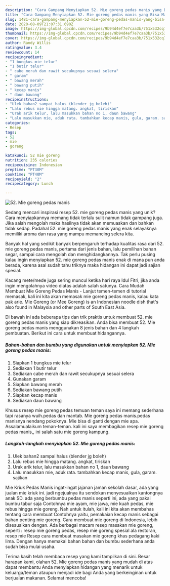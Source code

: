 ```yaml
---
description: "Cara Gampang Menyiapkan 52. Mie goreng pedas manis yang Bisa Manjain Lidah"
title: "Cara Gampang Menyiapkan 52. Mie goreng pedas manis yang Bisa Manjain Lidah"
slug: 1481-cara-gampang-menyiapkan-52-mie-goreng-pedas-manis-yang-bisa-manjain-lidah
date: 2020-08-09T21:07:31.690Z
image: https://img-global.cpcdn.com/recipes/9b94d4ef7e7caa3b/751x532cq70/52-mie-goreng-pedas-manis-foto-resep-utama.jpg
thumbnail: https://img-global.cpcdn.com/recipes/9b94d4ef7e7caa3b/751x532cq70/52-mie-goreng-pedas-manis-foto-resep-utama.jpg
cover: https://img-global.cpcdn.com/recipes/9b94d4ef7e7caa3b/751x532cq70/52-mie-goreng-pedas-manis-foto-resep-utama.jpg
author: Randy Willis
ratingvalue: 3.4
reviewcount: 14
recipeingredient:
- "1 bungkus mie telur"
- "1 butir telur"
- " cabe merah dan rawit secukupnya sesuai selera"
- " garam"
- " bawang merah"
- " bawang putih"
- " kecap manis"
- " daun bawang"
recipeinstructions:
- "Ulek bahan2 sampai halus (blender jg boleh)"
- "Lalu rebus mie hingga matang. angkat, tiriskan"
- "Urak arik telur, lalu masukkan bahan no 1, daun bawang"
- "Lalu masukkan mie, aduk rata. tambahkan kecap manis, gula, garam. sajikan"
categories:
- Resep
tags:
- 52
- mie
- goreng

katakunci: 52 mie goreng 
nutrition: 235 calories
recipecuisine: Indonesian
preptime: "PT30M"
cooktime: "PT40M"
recipeyield: "2"
recipecategory: Lunch

---
```



![52. Mie goreng pedas manis](https://img-global.cpcdn.com/recipes/9b94d4ef7e7caa3b/751x532cq70/52-mie-goreng-pedas-manis-foto-resep-utama.jpg)

Sedang mencari inspirasi resep 52. mie goreng pedas manis yang unik? Cara menyiapkannya memang tidak terlalu sulit namun tidak gampang juga. Jika salah mengolah maka hasilnya tidak akan memuaskan dan bahkan tidak sedap. Padahal 52. mie goreng pedas manis yang enak selayaknya memiliki aroma dan rasa yang mampu memancing selera kita.

Banyak hal yang sedikit banyak berpengaruh terhadap kualitas rasa dari 52. mie goreng pedas manis, pertama dari jenis bahan, lalu pemilihan bahan segar, sampai cara mengolah dan menghidangkannya. Tak perlu pusing kalau ingin menyiapkan 52. mie goreng pedas manis enak di mana pun anda berada, karena asal sudah tahu triknya maka hidangan ini dapat jadi sajian spesial.

Kacang mete/mede juga sering muncul ketika hari raya Idul Fitri, jika anda ingin mengolahnya video diatas adalah salah satunya. Cara Mudah Membuat Mie Goreng Pedas Manis - Lanjut temen-temen di tutorial memasak, kali ini kita akan memasak mie goreng pedas manis, kalau kata pak arie. Mie Goreng (or Mee Goreng) is an Indonesian noodle dish that&#39;s also found in Malaysia and other parts of South East Asia.


Di bawah ini ada beberapa tips dan trik praktis untuk membuat 52. mie goreng pedas manis yang siap dikreasikan. Anda bisa membuat 52. Mie goreng pedas manis menggunakan 8 jenis bahan dan 4 langkah pembuatan. Berikut ini cara untuk membuat hidangannya.

<!--inarticleads1-->

##### Bahan-bahan dan bumbu yang digunakan untuk menyiapkan 52. Mie goreng pedas manis:

1. Siapkan 1 bungkus mie telur
1. Sediakan 1 butir telur
1. Sediakan  cabe merah dan rawit secukupnya sesuai selera
1. Gunakan  garam
1. Siapkan  bawang merah
1. Sediakan  bawang putih
1. Siapkan  kecap manis
1. Sediakan  daun bawang


Khusus resep mie goreng pedas temuan teman saya ini memang sederhana tapi rasanya wuih.pedas dan mantab. Mie goreng pedas manis.pedas manisnya nendang pokoknya. Mie bisa di ganti dengan mie apa. Assalamualaikum teman-teman. kali ini saya membagikan resep mie goreng pedas manis,, ini salah satu mie goreng kampung. 

<!--inarticleads2-->

##### Langkah-langkah menyiapkan 52. Mie goreng pedas manis:

1. Ulek bahan2 sampai halus (blender jg boleh)
1. Lalu rebus mie hingga matang. angkat, tiriskan
1. Urak arik telur, lalu masukkan bahan no 1, daun bawang
1. Lalu masukkan mie, aduk rata. tambahkan kecap manis, gula, garam. sajikan


Mie Kriuk Pedas Manis ingat-ingat jajanan jaman sekolah dasar, ada yang jualan mie kriuk ini. jadi ngejualnya itu sendokan menyesuaikan kantongnya anak SD. ada yang berbumbu pedas manis seperti ini, ada yang pakai bumbu tabur saja Contohnya mie ayam, mie jawa, mie kuah pedas, mie rebus hingga mie goreng. Nah untuk itulah, kali ini kita akan membahas tentang cara membuat Contohnya yaitu, pemakaian kecap manis sebagai bahan penting mie goreng. Cara membuat mie goreng di Indonesia, lebih disesuaikan dengan. Ada berbagai macam resep masakan mie goreng, seperti : resep mie goreng pedas, resep mie goreng spesial ala restoran, resep mie Resep cara membuat masakan mie goreng khas pedagang kaki lima. Dengan hanya memakai bahan bahan dan bumbu sederhana anda sudah bisa mulai usaha. 

Terima kasih telah membaca resep yang kami tampilkan di sini. Besar harapan kami, olahan 52. Mie goreng pedas manis yang mudah di atas dapat membantu Anda menyiapkan hidangan yang menarik untuk keluarga/teman ataupun menjadi ide bagi Anda yang berkeinginan untuk berjualan makanan. Selamat mencoba!

